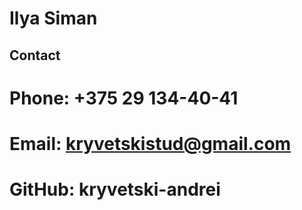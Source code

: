 # Ilya Siman
## Contact
# Phone: +375 29 134-40-41
# Email: kryvetskistud@gmail.com
# GitHub: kryvetski-andrei
